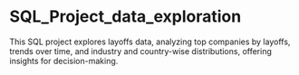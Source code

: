 # SQL_Project_data_exploration
This SQL project explores layoffs data, analyzing top companies by layoffs, trends over time, and industry and country-wise distributions, offering insights for decision-making.
